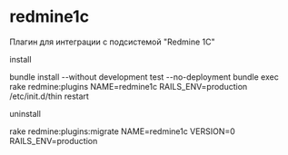 # redmine1c
Плагин для интеграции с подсистемой "Redmine 1C"

install

bundle install --without development test --no-deployment
bundle exec rake redmine:plugins NAME=redmine1c RAILS_ENV=production
/etc/init.d/thin restart 

uninstall

rake redmine:plugins:migrate NAME=redmine1c VERSION=0 RAILS_ENV=production
